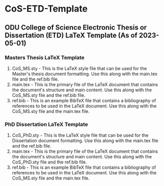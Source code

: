 # CoS-ETD-Template
## ODU College of Science Electronic Thesis or Dissertation (ETD) LaTeX Template (As of 2023-05-01)

### Masters Thesis LaTeX Template
1. CoS_MS.sty - This is the LaTeX style file that can be used for the Master's thesis document formatting. Use this along with the main.tex file and the ref.bib file.
2. main.tex - This is the primary file of the LaTeX document that contains the document's structure and main content. Use this along with the CoS_MS.sty file and the ref.bib file.
3. ref.bib - This is an example BibTeX file that contains a bibliography of references to be used in the  LaTeX document. Use this along with the CoS_MS.sty file and the main.tex file.


### PhD Dissertation LaTeX Template
1. CoS_PhD.sty - This is the LaTeX style file that can be used for the Dissertation document formatting. Use this along with the 			main.tex file and the ref.bib file.
2. main.tex - This is the primary file of the LaTeX document that contains the document's structure and main content. Use this along with the CoS_PhD.sty file and the ref.bib file.
3. ref.bib - This is an example BibTeX file that contains a bibliography of references to be used in the  LaTeX document. Use this along with the CoS_MS.sty file and the main.tex file.
